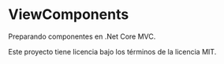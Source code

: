 # ViewComponents
Preparando componentes en .Net Core MVC.

Este proyecto tiene licencia bajo los términos de la licencia MIT.
